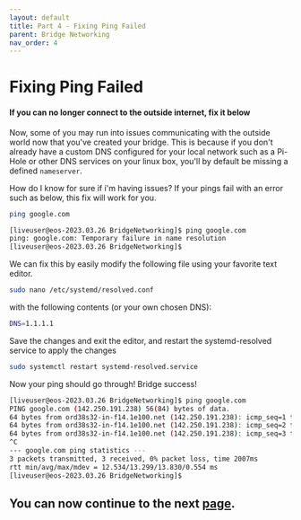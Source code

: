 ```yaml
---
layout: default
title: Part 4 - Fixing Ping Failed
parent: Bridge Networking
nav_order: 4
---
```


# Fixing Ping Failed
#### If you can no longer connect to the outside internet, fix it below

Now, some of you may run into issues communicating with the outside world now that you've created your bridge. This is because if you don't already have a custom DNS configured for your local network such as a Pi-Hole or other DNS services on your linux box, you'll by default be missing a defined ``nameserver``.

How do I know for sure if i'm having issues? If your pings fail with an error such as below, this fix will work for you.

```bash
ping google.com
```

```bash
[liveuser@eos-2023.03.26 BridgeNetworking]$ ping google.com
ping: google.com: Temporary failure in name resolution
[liveuser@eos-2023.03.26 BridgeNetworking]$
```

We can fix this by easily modify the following file using your favorite text editor.

```bash
sudo nano /etc/systemd/resolved.conf
```

with the following contents (or your own chosen DNS):

```bash
DNS=1.1.1.1
```

Save the changes and exit the editor, and restart the systemd-resolved service to apply the changes

```bash
sudo systemctl restart systemd-resolved.service
```

Now your ping should go through! Bridge success!

```bash
[liveuser@eos-2023.03.26 BridgeNetworking]$ ping google.com
PING google.com (142.250.191.238) 56(84) bytes of data.
64 bytes from ord38s32-in-f14.1e100.net (142.250.191.238): icmp_seq=1 ttl=56 time=13.8 ms
64 bytes from ord38s32-in-f14.1e100.net (142.250.191.238): icmp_seq=2 ttl=56 time=13.5 ms
64 bytes from ord38s32-in-f14.1e100.net (142.250.191.238): icmp_seq=3 ttl=56 time=12.5 ms
^C
--- google.com ping statistics ---
3 packets transmitted, 3 received, 0% packet loss, time 2007ms
rtt min/avg/max/mdev = 12.534/13.299/13.830/0.554 ms
[liveuser@eos-2023.03.26 BridgeNetworking]$
```

## You can now continue to the next <a href="../05-Results">page</a>.
